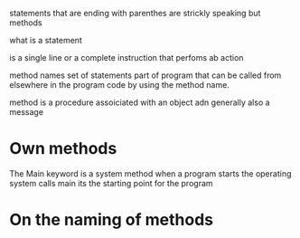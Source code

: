 statements that are ending with parenthes are strickly speaking but methods 

what is a statement 

is a single line or a complete instruction that perfoms ab action 

method names set of statements part of program that can be called from elsewhere in the program code by using the method name.

 method is a procedure assoiciated with an object adn generally also a message 

 # Own methods

 The Main keyword is a system method when a program starts the operating system calls main 
 its the starting point for the program 

# On the naming of methods
